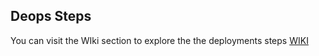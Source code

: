## Deops Steps

You can visit the WIki section to explore the the deployments steps [WIKI](https://github.com/Libing1999/Github-Actions/wiki)
